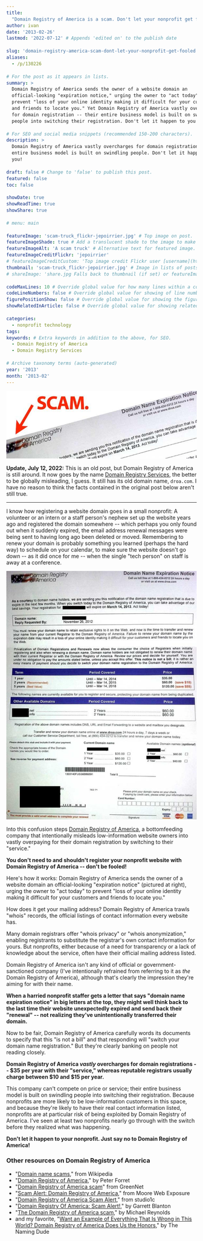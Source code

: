 ```yaml
---
title:
  "Domain Registry of America is a scam. Don't let your nonprofit get fooled."
author: ivan
date: '2013-02-26'
lastmod: '2022-07-12' # Appends 'edited on' to the publish date

slug: 'domain-registry-america-scam-dont-let-your-nonprofit-get-fooled' # Recommended length is 3 to 5 words.
aliases:
  - /p/130226

# For the post as it appears in lists.
summary: >
  Domain Registry of America sends the owner of a website domain an
  official-looking "expiration notice," urging the owner to "act today" to
  prevent "loss of your online identity making it difficult for your customers
  and friends to locate you." Yet Domain Registry of America vastly overcharges
  for domain registration -- their entire business model is built on swindling
  people into switching their registration. Don't let it happen to you!

# For SEO and social media snippets (recommended 150-200 characters).
description: >
  Domain Registry of America vastly overcharges for domain registration -- their
  entire business model is built on swindling people. Don't let it happen to
  you!

draft: false # Change to 'false' to publish this post.
featured: false
toc: false

showDate: true
showReadTime: true
showShare: true

# menu: main

featureImage: 'scam-truck_flickr-jepoirrier.jpg' # Top image on post.
featureImageShade: true # Add a translucent shade to the image to make overlaid text easier to read.
featureImageAlt: 'A scam truck' # Alternative text for featured image.
featureImageCreditFlickr: 'jepoirrier'
# featureImageCreditCustom: 'Top image credit Flickr user [username](https://www.flickr.com/photos/username).'
thumbnail: 'scam-truck_flickr-jepoirrier.jpg' # Image in lists of posts.
# shareImage: 'share.jpg Falls back to thumbnail (if set) or featureImage.

codeMaxLines: 10 # Override global value for how many lines within a code block before auto-collapsing.
codeLineNumbers: false # Override global value for showing of line numbers within code block.
figurePositionShow: false # Override global value for showing the figure label.
showRelatedInArticle: false # Override global value for showing related posts in this series at the end of the content.

categories:
  - nonprofit technology
tags:
keywords: # Extra keywords in addition to the above, for SEO.
  - Domain Registry of America
  - Domain Registry Services

# Archive taxonomy terms (auto-generated)
year: '2013'
month: '2013-02'
---
```


![Domain Registry of America is a scam](domain-registry-america_header.jpg)

**Update, July 12, 2022:** This is an old post, but Domain Registry of America
is still around. It now goes by the name
[Domain Registry Services](https://droa.com/), the better to be globally
misleading, I guess. It still has its old domain name, `droa.com`. I have no
reason to think the facts contained in the original post below aren't still
true.

---

I know how registering a website domain goes in a small nonprofit: A volunteer
or an intern or a staff person's nephew set up the website years ago and
registered the domain somewhere -- which perhaps you only found out when it
suddenly expired, the email address renewal messages were being sent to having
long ago been deleted or moved. Remembering to renew your domain is probably
something you learned (perhaps the hard way) to schedule on your calendar, to
make sure the website doesn't go down -- as it did once for me -- when the
single "tech person" on staff is away at a conference.

![Domain Registry of America notice ::legacy-float-r](domain-registry-america_annotated.jpg 'Domain Registry of America "notice"')

Into this confusion steps [Domain Registry of America](https://droa.com/), a
bottomfeeding company that intentionally misleads low-information website owners
into vastly overpaying for their domain registration by switching to their
"service."

**You don't need to and shouldn't register your nonprofit website with Domain
Registry of America -- don't be fooled!**

Here's how it works: Domain Registry of America sends the owner of a website
domain an official-looking "expiration notice" (pictured at right), urging the
owner to "act today" to prevent "loss of your online identity making it
difficult for your customers and friends to locate you."

How does it get your mailing address? Domain Registry of America trawls "whois"
records, the official listings of contact information every website has.

Many domain registrars offer "whois privacy" or "whois anonymization," enabling
registrants to substitute the registrar's own contact information for yours. But
nonprofits, either because of a need for transparency or a lack of knowledge
about the service, often have their official mailing address listed.

Domain Registry of America isn't any kind of official or government-sanctioned
company (I've intentionally refrained from referring to it as _the_ Domain
Registry of America), although that's clearly the impression they're aiming for
with their name.

**When a harried nonprofit staffer gets a letter that says "domain name
expiration notice" in big letters at the top, they might well think back to the
last time their website unexpectedly expired and send back their "renewal" --
not realizing they've unintentionally transferred their domain.**

Now to be fair, Domain Registry of America carefully words its documents to
specify that this "is not a bill" and that responding will "switch your domain
name registration." But they're clearly banking on people not reading closely.

**Domain Registry of America _vastly_ overcharges for domain registrations --
$35 per year with their "service," whereas reputable registrars usually charge
between $10 and $15 per year.**

This company can't compete on price or service; their entire business model is
built on swindling people into switching their registration. Because nonprofits
are more likely to be low-information customers in this space, and because
they're likely to have their real contact information listed, nonprofits are at
particular risk of being exploited by Domain Registry of America. I've seen at
least two nonprofits nearly go through with the switch before they realized what
was happening.

**Don't let it happen to your nonprofit. Just say no to Domain Registry of
America!**

### Other resources on Domain Registry of America

- "[Domain name scams](https://web.archive.org/web/20130828012117/http://en.wikipedia.org/wiki/Domain_name_scams),"
  from Wikipedia
- "[Domain Registry of America](https://web.archive.org/web/20130828012117/http://blog.forret.com/projects/domain-registry-of-america/),"
  by Peter Forret
- "[Domain Registry of America scam](https://web.archive.org/web/20130828012117/http://www.gn.apc.org/support/domain-registry-america-scam)"
  from GreenNet
- "[Scam Alert: Domain Registry of America](https://web.archive.org/web/20130828012117/http://www.moorewebexposure.com/blog/internet/scam-alert-domain-registry-of-america/),"
  from Moore Web Exposure
- "[Domain Registry of America Scam Alert](https://web.archive.org/web/20130828012117/http://studio1c.com/business-startup-blog/495-domain-registry-of-america-scam-alert.html),"
  from studio1c
- "[Domain Registry Of America: Scam Alert!](https://web.archive.org/web/20130828012117/http://www.jvfconsulting.com/blog/138/Domain_Registry_Of_America_Scam_Alert.html),"
  by Garrett Blanton
- "[The Domain Registry of America scam](https://web.archive.org/web/20130828012117/http://www.spinweb.net/blog/the-domain-registry-of-america-scam/),"
  by Michael Reynolds
- and my favorite,
  "[Want an Example of Everything That Is Wrong in This World? Domain Registry of America Does Us the Honors](https://web.archive.org/web/20130828012117/http://www.the-name-i-wanted-was-already-taken-so-i-used-a-lot-of-dashes.com/the-domain-registry-of-america-scam/),"
  by The Naming Dude
